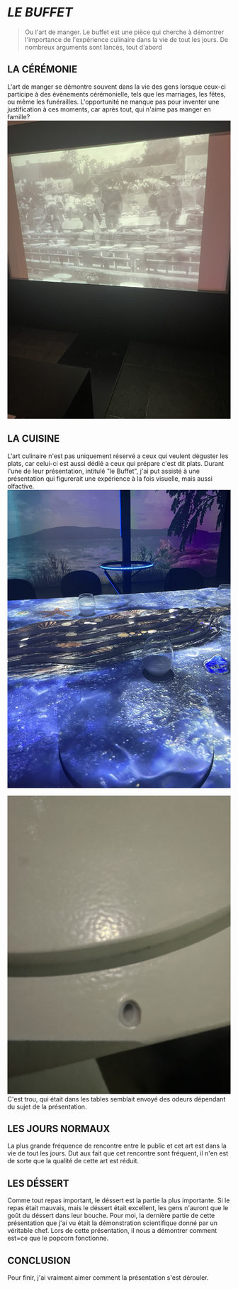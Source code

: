 # _*LE BUFFET*_
>Ou l'art de manger.
Le buffet est une pièce qui cherche à démontrer l'importance de l'expérience culinaire dans la vie de tout les jours. De nombreux arguments sont lancés, tout d'abord
## LA CÉRÉMONIE
L'art de manger se démontre souvent dans la vie des gens lorsque ceux-ci participe à des évènements cérémonielle, tels que les marriages, les fêtes, ou même les funérailles. L'opportunité ne manque pas pour inventer une justification à ces moments, car après tout, qui n'aime pas manger en famille?
![image](https://github.com/ThierryLambert913/H25_TIM_exposition/blob/main/TP1/media/PhotoVielleVideo.jpg)
## LA CUISINE
L'art culinaire n'est pas uniquement réservé a ceux qui veulent déguster les plats, car celui-ci est aussi dédié a ceux qui prépare c'est dit plats. Durant l'une de leur présentation, intitulé "le Buffet", j'ai put assisté à une présentation qui figurerait une expérience à la fois visuelle, mais aussi olfactive. ![image](https://github.com/ThierryLambert913/H25_TIM_exposition/blob/main/TP1/media/PhotoBuffet.jpg)

![image](https://github.com/ThierryLambert913/H25_TIM_exposition/blob/main/TP1/media/PhotoMechanisme.jpg) C'est trou, qui était dans les tables semblait envoyé des odeurs dépendant du sujet de la présentation.
## LES JOURS NORMAUX
La  plus grande fréquence de rencontre entre le public et cet art est dans la vie de tout les jours. Dut aux fait que cet rencontre sont fréquent, il n'en est de sorte que la qualité de cette art est réduit.
## LES DÉSSERT
Comme tout repas important, le déssert est la partie la plus importante. Si le repas était mauvais, mais le déssert était excellent, les gens n'auront que le goût du déssert dans leur bouche. Pour moi, la dernière partie de cette présentation que j'ai vu était la démonstration scientifique donné par un véritable chef. Lors de cette présentation, il nous a démontrer comment est=ce que le popcorn fonctionne.
## CONCLUSION
Pour finir, j'ai vraiment aimer comment la présentation s'est dérouler.
